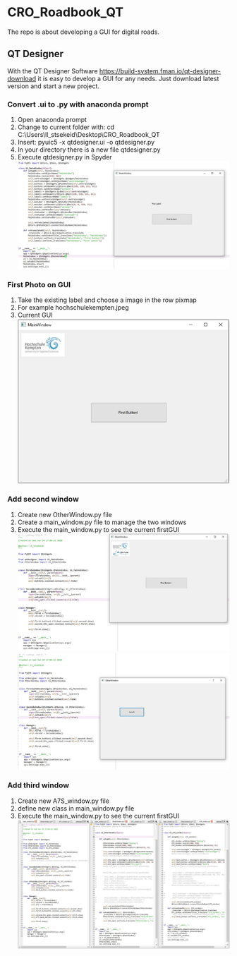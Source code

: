 # CRO_Roadbook_QT

The repo is about developing a GUI for digital roads.

## QT Designer
With the QT Designer Software https://build-system.fman.io/qt-designer-download it is easy to develop a GUI for any needs.
Just download latest version and start a new project.

### Convert .ui to .py with anaconda prompt
1. Open anaconda prompt
2. Change to current folder with: cd C:\Users\ll_stsekeid\Desktop\CRO_Roadbook_QT
3. Insert: pyuic5 -x qtdesigner.ui -o qtdesigner.py
4. In your directory there is a new file qtdesigner.py
5. Execute qtdesigner.py in Spyder
![firstGUI](/img/firstGUI.jpeg)

### First Photo on GUI
1. Take the existing label and choose a image in the row pixmap
2. For example hochschulekempten.jpeg
3. Current GUI
![photo](/img/firstPhotoGUI.jpeg)


### Add second window
1. Create new OtherWindow.py file
2. Create a main_window.py file to manage the two windows
3. Execute the main_window.py to see the current firstGUI
![photo](/img/MainWindow.JPG)
![photo](/img/OtherWindow.JPG)


### Add third window
1. Create new A7S_window.py file
2. define new class in main_window.py file
3. Execute the main_window.py to see the current firstGUI
![photo](/img/ManagingThreeWindows.JPG)
